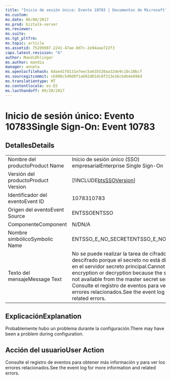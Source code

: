 ```yaml
---
title: "Inicio de sesión único: Evento 10783 | Documentos de Microsoft"
ms.custom: 
ms.date: 06/08/2017
ms.prod: biztalk-server
ms.reviewer: 
ms.suite: 
ms.tgt_pltfrm: 
ms.topic: article
ms.assetid: 75209987-2241-47ae-8d7c-2e94aae722f3
caps.latest.revision: "6"
author: MandiOhlinger
ms.author: mandia
manager: anneta
ms.openlocfilehash: 6daed1fd131e7eec5a635520aa32de9c10c10bcf
ms.sourcegitcommit: cb908c540d8f1a692d01dc8f313e16cb4b4e696d
ms.translationtype: MT
ms.contentlocale: es-ES
ms.lasthandoff: 09/20/2017
---
```

# <a name="single-sign-on-event-10783"></a><span data-ttu-id="e27ca-102">Inicio de sesión único: Evento 10783</span><span class="sxs-lookup"><span data-stu-id="e27ca-102">Single Sign-On: Event 10783</span></span>
## <a name="details"></a><span data-ttu-id="e27ca-103">Detalles</span><span class="sxs-lookup"><span data-stu-id="e27ca-103">Details</span></span>  
  
|||  
|-|-|  
|<span data-ttu-id="e27ca-104">Nombre del producto</span><span class="sxs-lookup"><span data-stu-id="e27ca-104">Product Name</span></span>|<span data-ttu-id="e27ca-105">Inicio de sesión único (SSO) empresarial</span><span class="sxs-lookup"><span data-stu-id="e27ca-105">Enterprise Single Sign-On</span></span>|  
|<span data-ttu-id="e27ca-106">Versión del producto</span><span class="sxs-lookup"><span data-stu-id="e27ca-106">Product Version</span></span>|[!INCLUDE[btsSSOVersion](../includes/btsssoversion-md.md)]|  
|<span data-ttu-id="e27ca-107">Identificador del evento</span><span class="sxs-lookup"><span data-stu-id="e27ca-107">Event ID</span></span>|<span data-ttu-id="e27ca-108">10783</span><span class="sxs-lookup"><span data-stu-id="e27ca-108">10783</span></span>|  
|<span data-ttu-id="e27ca-109">Origen del evento</span><span class="sxs-lookup"><span data-stu-id="e27ca-109">Event Source</span></span>|<span data-ttu-id="e27ca-110">ENTSSO</span><span class="sxs-lookup"><span data-stu-id="e27ca-110">ENTSSO</span></span>|  
|<span data-ttu-id="e27ca-111">Componente</span><span class="sxs-lookup"><span data-stu-id="e27ca-111">Component</span></span>|<span data-ttu-id="e27ca-112">N/D</span><span class="sxs-lookup"><span data-stu-id="e27ca-112">N/A</span></span>|  
|<span data-ttu-id="e27ca-113">Nombre simbólico</span><span class="sxs-lookup"><span data-stu-id="e27ca-113">Symbolic Name</span></span>|<span data-ttu-id="e27ca-114">ENTSSO_E_NO_SECRET</span><span class="sxs-lookup"><span data-stu-id="e27ca-114">ENTSSO_E_NO_SECRET</span></span>|  
|<span data-ttu-id="e27ca-115">Texto del mensaje</span><span class="sxs-lookup"><span data-stu-id="e27ca-115">Message Text</span></span>|<span data-ttu-id="e27ca-116">No se puede realizar la tarea de cifrado o descifrado porque el secreto no está disponible en el servidor secreto principal.</span><span class="sxs-lookup"><span data-stu-id="e27ca-116">Cannot perform encryption or decryption because the secret is not available from the master secret server.</span></span> <span data-ttu-id="e27ca-117">Consulte el registro de eventos para ver los errores relacionados.</span><span class="sxs-lookup"><span data-stu-id="e27ca-117">See the event log for related errors.</span></span>|  
  
## <a name="explanation"></a><span data-ttu-id="e27ca-118">Explicación</span><span class="sxs-lookup"><span data-stu-id="e27ca-118">Explanation</span></span>  
 <span data-ttu-id="e27ca-119">Probablemente hubo un problema durante la configuración.</span><span class="sxs-lookup"><span data-stu-id="e27ca-119">There may have been a problem during configuration.</span></span>  
  
## <a name="user-action"></a><span data-ttu-id="e27ca-120">Acción del usuario</span><span class="sxs-lookup"><span data-stu-id="e27ca-120">User Action</span></span>  
 <span data-ttu-id="e27ca-121">Consulte el registro de eventos para obtener más información y para ver los errores relacionados.</span><span class="sxs-lookup"><span data-stu-id="e27ca-121">See the event log for more information and related errors.</span></span>